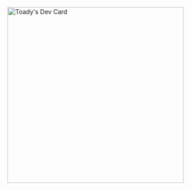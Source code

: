 <a href="https://app.daily.dev/TheToady"><img src="https://api.daily.dev/devcards/ca8c66b641234ec8afcddc30d364b3e2.png?r=8mk" width="400" alt="Toady's Dev Card"/></a>

<!--
**TheToady/TheToady** is a ✨ _special_ ✨ repository because its `README.md` (this file) appears on your GitHub profile.

Here are some ideas to get you started:

- 🔭 I’m currently working on ...
- 🌱 I’m currently learning ...
- 👯 I’m looking to collaborate on ...
- 🤔 I’m looking for help with ...
- 💬 Ask me about ...
- 📫 How to reach me: ...
- 😄 Pronouns: ...
- ⚡ Fun fact: ...
-->
